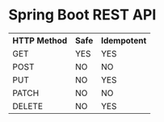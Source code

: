 <h1>Spring Boot REST API</h1>
<table>
  <tr>
    <th>HTTP Method</th>
    <th>Safe</th>
    <th>Idempotent</th>
  </tr>
  <tr>
    <td>GET</td>
    <td>YES</td>
    <td>YES</td>
  </tr>
    <tr>
    <td>POST</td>
    <td>NO</td>
    <td>NO</td>
  </tr>
     <tr>
    <td>PUT</td>
    <td>NO</td>
    <td>YES</td>
  </tr>
   <tr>
    <td>PATCH</td>
    <td>NO</td>
    <td>NO</td>
  </tr>
     <tr>
    <td>DELETE</td>
    <td>NO</td>
    <td>YES</td>
  </tr>
</table>
